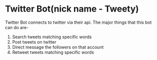 # Twitter Bot(nick name - Tweety)
Twitter Bot connects to twitter via their api. The major things that this bot can do are-
1. Search tweets matching specific words
2. Post tweets on twitter
3. Direct message the followers on that account
4. Retweet tweets matching specific words
